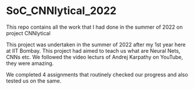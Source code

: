 # SoC_CNNlytical_2022
This repo contains all the work that I had done in the summer of 2022 on project CNNlytical

This project was undertaken in the summer of 2022 after my 1st year here at IIT Bombay. This project had aimed to teach us what are Neural Nets, CNNs etc. We followed the video lecturs of Andrej Karpathy on YouTube, they were amazing.

We completed 4 assignments that routinely checked our progress and also tested us on the same.
